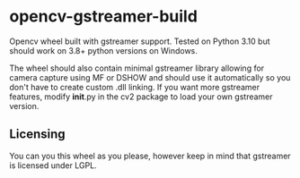 # opencv-gstreamer-build
Opencv wheel built with gstreamer support. Tested on Python 3.10 but should work on 3.8+ python versions on Windows.

The wheel should also contain minimal gstreamer library allowing for camera capture using MF or DSHOW and should use it automatically so you don't have to create custom .dll linking. If you want more gstreamer features, modify __init__.py in the cv2 package to load your own gstreamer version.


## Licensing
You can you this wheel as you please, however keep in mind that gstreamer is licensed under LGPL.
